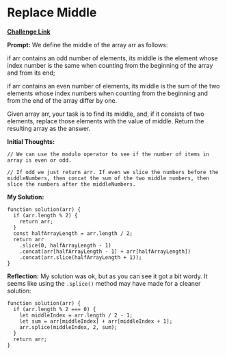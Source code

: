 # Replace Middle

[**Challenge Link**](https://app.codesignal.com/arcade/code-arcade/list-forest-edge/APD5T5CybxTtfkdjL)

**Prompt:** We define the middle of the array arr as follows:

if arr contains an odd number of elements, its middle is the element whose index number is the same when counting from the beginning of the array and from its end;

if arr contains an even number of elements, its middle is the sum of the two elements whose index numbers when counting from the beginning and from the end of the array differ by one.

Given array arr, your task is to find its middle, and, if it consists of two elements, replace those elements with the value of middle. Return the resulting array as the answer.

**Initial Thoughts:**

```
// We can use the modulo operator to see if the number of items in array is even or odd.

// If odd we just return arr. If even we slice the numbers before the middleNumbers, then concat the sum of the two middle numbers, then slice the numbers after the middleNumbers.
```

**My Solution:**

```
function solution(arr) {
  if (arr.length % 2) {
    return arr;
  }
  const halfArrayLength = arr.length / 2;
  return arr
    .slice(0, halfArrayLength - 1)
    .concat(arr[halfArrayLength - 1] + arr[halfArrayLength])
    .concat(arr.slice(halfArrayLength + 1));
}
```

**Reflection:** My solution was ok, but as you can see it got a bit wordy. It seems like using the `.splice()` method may have made for a cleaner solution:

```
function solution(arr) {
  if (arr.length % 2 === 0) {
    let middleIndex = arr.length / 2 - 1;
    let sum = arr[middleIndex] + arr[middleIndex + 1];
    arr.splice(middleIndex, 2, sum);
  }
  return arr;
}
```
